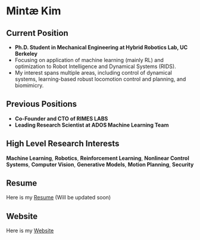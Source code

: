 # Mintæ Kim

## Current Position
- **Ph.D. Student in Mechanical Engineering at Hybrid Robotics Lab, UC Berkeley**
- Focusing on application of machine learning (mainly RL) and optimization to Robot Intelligence and Dynamical Systems (RIDS).
- My interest spans multiple areas, including control of dynamical systems, learning-based robust locomotion control and planning, and biomimicry.

## Previous Positions
- **Co-Founder and CTO of RIMES LABS**  
- **Leading Research Scientist at ADOS Machine Learning Team**

## High Level Research Interests
**Machine Learning**, **Robotics**, **Reinforcement Learning**, **Nonlinear Control Systems**, **Computer Vision**, **Generative Models**, **Motion Planning**, **Security**

## Resume
Here is my [Resume](./Resume_Mintæ_Kim.pdf) (Will be updated soon)

## Website
Here is my [Website](https://sites.google.com/view/mintae-kim)
